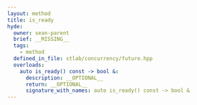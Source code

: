 ```yaml
---
layout: method
title: is_ready
hyde:
  owner: sean-parent
  brief: __MISSING__
  tags:
    - method
  defined_in_file: stlab/concurrency/future.hpp
  overloads:
    auto is_ready() const -> bool &:
      description: __OPTIONAL__
      return: __OPTIONAL__
      signature_with_names: auto is_ready() const -> bool &
---
```

